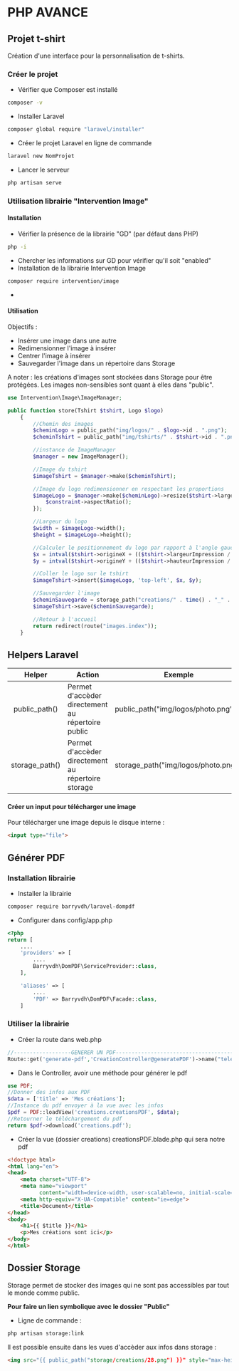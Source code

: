 # PHP AVANCE 

## Projet t-shirt 

Création d'une interface pour la personnalisation de t-shirts.

### Créer le projet 

* Vérifier que Composer est installé 
```bash
composer -v
```
* Installer Laravel 
```bash
composer global require "laravel/installer"
``` 
* Créer le projet Laravel en ligne de commande 
```bash
laravel new NomProjet
```
* Lancer le serveur 
```bash
php artisan serve
```

### Utilisation librairie "Intervention Image"

#### Installation 

* Vérifier la présence de la librairie "GD" (par défaut dans PHP) 
```bash
php -i
```
* Chercher les informations sur GD pour vérifier qu'il soit "enabled"
* Installation de la librairie Intervention Image 
```bash
composer require intervention/image
```
* 


#### Utilisation 

Objectifs :
- Insérer une image dans une autre
- Redimensionner l'image à insérer
- Centrer l'image à insérer 
- Sauvegarder l'image dans un répertoire dans Storage 

A noter : les créations d'images sont stockées dans Storage pour être protégées. Les images non-sensibles sont quant à elles dans "public".

```php 
use Intervention\Image\ImageManager;

public function store(Tshirt $tshirt, Logo $logo)
    {
        //Chemin des images
        $cheminLogo = public_path("img/logos/" . $logo->id . ".png");
        $cheminTshirt = public_path("img/tshirts/" . $tshirt->id . ".png");

        //instance de ImageManager
        $manager = new ImageManager();

        //Image du tshirt
        $imageTshirt = $manager->make($cheminTshirt);

        //Image du logo redimensionner en respectant les proportions
        $imageLogo = $manager->make($cheminLogo)->resize($tshirt->largeurImpression, $tshirt->hauteurImpression, function ($constraint) {
            $constraint->aspectRatio();
        });

        //Largeur du logo
        $width = $imageLogo->width();
        $height = $imageLogo->height();

        //Calculer le positionnement du logo par rapport à l'angle gauche en fonction de la zone d'impression (tout en centrant)
        $x = intval($tshirt->origineX + (($tshirt->largeurImpression / 2) - ($width / 2)));
        $y = intval($tshirt->origineY + (($tshirt->hauteurImpression / 2) - ($height / 2)));

        //Coller le logo sur le tshirt
        $imageTshirt->insert($imageLogo, 'top-left', $x, $y);

        //Sauvegarder l'image
        $cheminSauvegarde = storage_path("creations/" . time() . "_" . $tshirt->id . "_" . $logo->id . ".png");
        $imageTshirt->save($cheminSauvegarde);

        //Retour à l'accueil
        return redirect(route("images.index"));
    }
```

## Helpers Laravel 

| Helper | Action | Exemple
|:-------:| -------| -------
| public_path() | Permet d'accèder directement au répertoire public | public_path("img/logos/photo.png");
| storage_path() | Permet d'accèder directement au répertoire storage | storage_path("img/logos/photo.png");

#### Créer un input pour télécharger une image 

Pour télécharger une image depuis le disque interne : 
```html
<input type="file">
```


## Générer PDF 

### Installation librairie

* Installer la librairie 
```bash
composer require barryvdh/laravel-dompdf
```
* Configurer dans config/app.php
```php
<?php
return [
    ....
    'providers' => [
    	....
        Barryvdh\DomPDF\ServiceProvider::class,
    ],

    'aliases' => [
        ....
        'PDF' => Barryvdh\DomPDF\Facade::class,
    ]
``` 

### Utiliser la librairie

* Créer la route dans web.php
```php
//------------------GENERER UN PDF------------------------------------------------------------------------
Route::get('generate-pdf','CreationController@generatePDF')->name("telechargerPDF");
```
* Dans le Controller, avoir une méthode pour générer le pdf 
```php
use PDF;
//Donner des infos aux PDF
$data = ['title' => 'Mes créations'];
//Instance du pdf envoyer à la vue avec les infos
$pdf = PDF::loadView('creations.creationsPDF', $data);
//Retourner le téléchargement du pdf
return $pdf->download('creations.pdf');
```
* Créer la vue (dossier creations) creationsPDF.blade.php qui sera notre pdf
```html
<!doctype html>
<html lang="en">
<head>
    <meta charset="UTF-8">
    <meta name="viewport"
          content="width=device-width, user-scalable=no, initial-scale=1.0, maximum-scale=1.0, minimum-scale=1.0">
    <meta http-equiv="X-UA-Compatible" content="ie=edge">
    <title>Document</title>
</head>
<body>
    <h1>{{ $title }}</h1>
    <p>Mes créations sont ici</p>
</body>
</html>
```


## Dossier Storage

Storage permet de stocker des images qui ne sont pas accessibles par tout le monde comme public.

**Pour faire un lien symbolique avec le dossier "Public"** 
* Ligne de commande :
```bash
php artisan storage:link
```

Il est possible ensuite dans les vues d'accèder aux infos dans storage :
```html
<img src="{{ public_path("storage/creations/28.png") }}" style="max-height : 100px"> 
```

